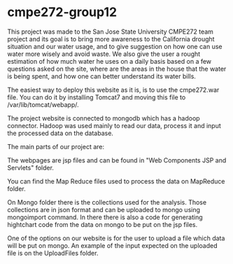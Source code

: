 cmpe272-group12
===============

This project was made to the San Jose State University CMPE272 team project and its goal is to bring more awareness to the California drought situation and our water usage, and to give suggestion on how one can use water more wisely and avoid waste. We also give the user a rought estimation of how much water he uses on a daily basis based on a few questions asked on the site, where are the areas in the house that the water is being spent, and how one can better understand its water bills.

The easiest way to deploy this website as it is, is to use the cmpe272.war file. You can do it by installing Tomcat7 and moving this file to /var/lib/tomcat/webapp/.

The project website is connected to mongodb which has a hadoop connector. Hadoop was used mainly to read our data, process it and input the processed data on the database.

The main parts of our project are:

The webpages are jsp files and can be found in "Web Components JSP and Servlets" folder.

You can find the Map Reduce files used to process the data on MapReduce folder.

On Mongo folder there is the collections used for the analysis. Those collections are in json format and can be uploaded to mongo using mongoimport command. In there there is also a code for generating hightchart code from the data on mongo to be put on the jsp files.

One of the options on our website is for the user to upload a file which data will be put on mongo. An example of the input expected on the uploaded file is on the UploadFiles folder.
